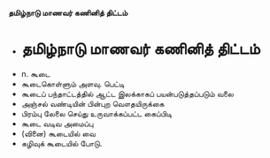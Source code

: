 **தமிழ்நாடு மாணவர் கணினித் திட்டம்**
- # தமிழ்நாடு மாணவர் கணினித் திட்டம்
- n. கூடை
- கூடைகொள்ளும் அளவு.  பெட்டி
- கூடைப் பந்தாட்டத்தில் ஆட்ட இலக்காகப் பயன்படுத்தப்படும் வலை
- அஞ்சல் வண்டியின் பின்புற வௌதயிருக்கை
- பிரம்பு லேலை செய்து உருவாக்கப்பட்ட கைப்பிடி
- கூடை வடிவ அமைப்பு
- (வினை)  கூடையில் வை
-  கழிவுக் கூடையில் போடு.

